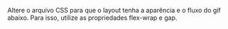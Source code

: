 Altere o arquivo CSS para que o layout tenha a aparência e o fluxo do gif abaixo. Para isso, utilize as propriedades flex-wrap e gap. 
